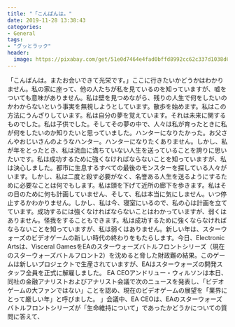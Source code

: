 ```yaml
---
title: "「こんばんは。"
date: 2019-11-28 13:38:43
categories:
- General
tags:
- "グッとラック"
header:
  image: https://pixabay.com/get/51e0d7464e4fad0bffd8992cc62c337d1038d6e64e50744e71267ad1904cc3_1280.jpg
---
```


「こんばんは。またお会いできて光栄です。」ここに行きたいかどうかはわかりません。私の家に座って、他の人たちが私を見ているのを知っていますが、嘘をついても意味がありません。私は壁を見つめながら、残りの人生で何をしたいのかわからないという事実を無視しようとしています。散歩を始めます。私はこの方法にうんざりしています。私は自分の夢を覚えています。それは未来に関するものでした。私は子供でした。そしてその夢の中で、人々は私が育ったときに私が何をしたいのか知りたいと思っていました。ハンターになりたかった。お父さんやおじいさんのようなハンター。ハンターになりたくありません。しかし、私が年をとったとき、私は流血に満ちていない人生を送っていることを誇りに思いたいです。私は成功するために強くなければならないことを知っていますが、私は決心しました。都市に生息するすべての最後のモンスターを探している人々がいます。しかし、私は二度と殺す必要がなく、名誉ある人生を送るようにするために必要なことは何でもします。私は頭を下げて近所の廊下を歩きます。私はその日のために何も計画していません、そして、私は本当に気にしません。いつ停止するかわかりません。しかし、私は今、寝室にいるので、私の心は計画を立てています。成功するには強くなければならないことはわかっていますが、弱くはありません。怪我をすることもできます。私は成功するために強くならなければならないことを知っていますが、私は弱くはありません。新しい年は、スターウォーズのビデオゲームの新しい時代の終わりをもたらします。今日、Electronic Artsは、Visceral GamesをEAのスターウォーズバトルフロントシリーズ（現在のスターウォーズバトルフロント2）を沈めると脅した財政難の結果。このゲームは新しいプロジェクトで生産されていますが、EAはスターウォーズの開発スタッフ全員を正式に解雇しました。 EA CEOアンドリュー・ウィルソンは本日、同社の金融アナリストおよびアナリスト会議で次のニュースを発表し、「ビデオゲームの大ファンではない」ことを認め、現在のビデオゲームの展望を「業界にとって厳しい年」と呼びました。 」会議中、EA CEOは、EAのスターウォーズバトルフロントシリーズが「生命維持について」であったかどうかについての質問に答えて、
